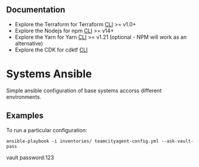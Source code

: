 ## Documentation

* Explore the Terraform for Terraform [CLI](https://www.terraform.io/downloads.html) >= v1.0+
* Explore the Nodejs for npm [CLI](https://nodejs.org/en/) >= v14+
* Explore the Yarn for Yarn [CLI](https://classic.yarnpkg.com/en/docs/install#debian-stable) >= v1.21 (optional - NPM will work as an alternative)
* Explore the CDK for cdktf [CLI](https://github.com/hashicorp/terraform-cdk#build)


Systems Ansible
===============


Simple ansible configuration of base systems accorss different environments.


Examples
--------

To run a particular configuration:
```
ansible-playbook -i inventories/ teamcityagent-config.yml --ask-vault-pass
```
vault password:123
